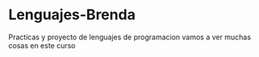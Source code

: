 # Lenguajes-Brenda
Practicas y proyecto de lenguajes de programacion
vamos a ver muchas cosas en este curso
